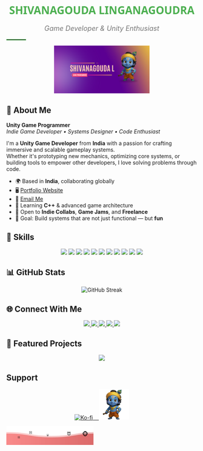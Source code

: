 <h1 align="center" style="color:#4CAF50; font-family: 'Segoe UI', Tahoma, Geneva, Verdana, sans-serif;">
 SHIVANAGOUDA LINGANAGOUDRA
</h1>
<p align="center" style="font-size:18px; color:#777;">
  <em>Game Developer & Unity Enthusiast</em>
</p>
<hr style="border: 1px solid #4CAF50; width: 50px;">
<p align="center">
  <img src="https://github.com/RahulLinganagoudra/MediaResources/blob/main/Cover.png?raw=true" width="50%"/>
</p>

## 💼 About Me

**Unity Game Programmer**  
*Indie Game Developer • Systems Designer • Code Enthusiast*

I'm a **Unity Game Developer** from **India** with a passion for crafting immersive and scalable gameplay systems.  
Whether it's prototyping new mechanics, optimizing core systems, or building tools to empower other developers, I love solving problems through code.

- 🌍 Based in **India**, collaborating globally  
- 🖥️ [Portfolio Website](https://slinganagoudra.wixsite.com/portfolio)  
- 📧 [Email Me](mailto:slinganagouda@gmail.com)  
- 🔭 Learning **C++** & advanced game architecture  
- 🤝 Open to **Indie Collabs**, **Game Jams**, and **Freelance**  
- 🎯 Goal: Build systems that are not just functional — but **fun**



## 🧠 Skills

<div align="center">
  <img src="https://img.shields.io/badge/Unity-f43f5e?style=flat&logo=unity&logoColor=white"/>
  <img src="https://img.shields.io/badge/Unreal%20Engine-7c3aed?style=flat&logo=unrealengine&logoColor=white"/>
  <img src="https://img.shields.io/badge/C%23-f43f5e?style=flat&logo=csharp&logoColor=white"/>
  <img src="https://img.shields.io/badge/C++-7c3aed?style=flat&logo=cpp&logoColor=white"/>
  <img src="https://img.shields.io/badge/C-f43f5e?style=flat&logo=c&logoColor=white"/>
  <img src="https://img.shields.io/badge/Java-7c3aed?style=flat&logo=oracle&logoColor=white"/>
  <img src="https://img.shields.io/badge/Python-f43f5e?style=flat&logo=python&logoColor=white"/>
  <img src="https://img.shields.io/badge/HTML5-7c3aed?style=flat&logo=html5&logoColor=white"/>
  <img src="https://img.shields.io/badge/CSS3-f43f5e?style=flat&logo=css3&logoColor=white"/>
  <img src="https://img.shields.io/badge/Bootstrap-7c3aed?style=flat&logo=bootstrap&logoColor=white"/>
  <img src="https://img.shields.io/badge/Blender-f43f5e?style=flat&logo=blender&logoColor=white"/>
</div>


## 📊 GitHub Stats
<div align="center">
  <img src="https://streak-stats.demolab.com?user=RahulLinganagoudra&theme=dark&background=1c1917&ring=f43f5e&fire=f43f5e&currStreakLabel=7c3aed&dates=ffffff&stroke=ffffff&hide_border=true" alt="GitHub Streak"/>
</div>

## 🌐 Connect With Me

<div align="center">
  <a href="https://github.com/RahulLinganagoudra">
    <img src="https://img.shields.io/badge/GitHub-7c3aed?style=for-the-badge&logo=github&logoColor=white"/>
  </a>
  <a href="https://www.linkedin.com/in/shivanagouda-linganagoudra-45aa44203">
    <img src="https://img.shields.io/badge/LinkedIn-f43f5e?style=for-the-badge&logo=linkedin&logoColor=white"/>
  </a>
  <a href="https://twitter.com/Linganagou6097">
    <img src="https://img.shields.io/badge/Twitter-7c3aed?style=for-the-badge&logo=twitter&logoColor=white"/>
  </a>
  <a href="https://instagram.com/mein_hindustani">
    <img src="https://img.shields.io/badge/Instagram-f43f5e?style=for-the-badge&logo=instagram&logoColor=white"/>
  </a>
  <a href="https://discord.com/users/rahul7624">
    <img src="https://img.shields.io/badge/Discord-7c3aed?style=for-the-badge&logo=discord&logoColor=white"/>
  </a>
</div>


## 🚀 Featured Projects

<div align="center">
  <!-- <a href="https://github.com/RahulLinganagoudra/com.dreamertheory.gridsystem">
    <img width="45%" src="https://github-readme-stats.vercel.app/api/pin/?username=RahulLinganagoudra&repo=com.dreamertheory.gridsystem&title_color=f43f5e&text_color=ffffff&icon_color=7c3aed&bg_color=1c1917&hide_border=true" />
  </a> -->
  <a href="https://github.com/RahulLinganagoudra/com.dreamertheory.savingsystem">
    <img width="45%" src="https://github-readme-stats.vercel.app/api/pin/?username=RahulLinganagoudra&repo=com.dreamertheory.savingsystem&title_color=f43f5e&text_color=ffffff&icon_color=7c3aed&bg_color=1c1917&hide_border=true" />
  </a>
</div>


## Support
<p align="center">
  <a href="https://ko-fi.com/shivanagouda_l" target="_blank">
    <img src="https://storage.ko-fi.com/cdn/kofi5.png" alt="Ko-fi" height="40"/>
    &nbsp;&nbsp;
    <img src="https://github.com/RahulLinganagoudra/MediaResources/blob/main/Krishna_Disney-removebg-preview.png?raw=true" alt="Your Logo" height="80"/>
  </a>
</p>


<img src="https://github.com/RahulLinganagoudra/RahulLinganagoudra/blob/main/footer.svg"/>
